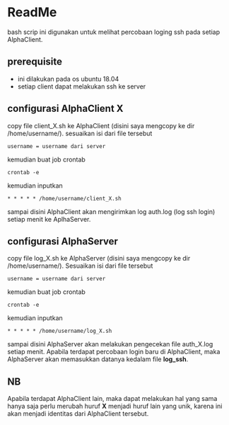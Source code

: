 # ReadMe

bash scrip ini digunakan untuk melihat percobaan loging ssh pada setiap AlphaClient.

## prerequisite
- ini dilakukan pada os ubuntu 18.04
- setiap client dapat melakukan ssh ke server

## configurasi AlphaClient X
copy file client_X.sh ke AlphaClient (disini saya mengcopy ke dir /home/username/). sesuaikan isi dari file tersebut
```
username = username dari server
```
kemudian buat job crontab
```
crontab -e
```
kemudian inputkan
```
* * * * * /home/username/client_X.sh
```
sampai disini AlphaClient akan mengirimkan log auth.log (log ssh login) setiap menit ke AplhaServer.

## configurasi AlphaServer
copy file log_X.sh ke AlphaServer (disini saya mengcopy ke dir /home/username/). Sesuaikan isi dari file tersebut
```
username = username dari server
```
kemudian buat job crontab
```
crontab -e
```
kemudian inputkan
```
* * * * * /home/username/log_X.sh
```
sampai disini AlphaServer akan melakukan pengecekan file auth_X.log setiap menit. Apabila terdapat percobaan login baru di AlphaClient, maka AlphaServer akan memasukkan datanya kedalam file **log_ssh**. 

## NB
Apabila terdapat AlphaClient lain, maka dapat melakukan hal yang sama hanya saja perlu merubah huruf **X** menjadi huruf lain yang unik, karena ini akan menjadi identitas dari AlphaClient tersebut.

